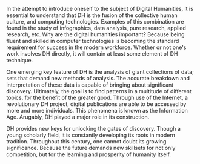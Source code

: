 In the attempt to introduce oneself to the subject of Digital Humanities, it is essential to understand that DH is the fusion of the 
collective human culture, and computing technologies. Examples of this combination are found in the study of infographics, data analysis, 
pure research, applied research, etc. Why are the digital humanities important? Because being fluent and skilled in computer technologies 
is becoming the standard requirement for success in the modern workforce. Whether or not one's work involves DH directly, it will contain 
at least some element of DH technique. 

One emerging key feature of DH is the analysis of giant collections of data; sets that demand new methods of analysis. The accurate 
breakdown and interpretation of these data is capable of bringing about significant discovery. Ultimately, the goal is to find patterns 
in a multitude of different topics, for the benefit of the greater good. Through use of the Internet, a revolutionary DH project, digital 
publications are able to be accessed by more and more individuals. This phenomena is known as the Information Age. Arugably, DH played 
a major role in its construction.

DH provides new keys for unlocking the gates of discovery. Though a young scholarly field, it is constantly developing its roots in 
modern tradition. Throughout this century, one cannot doubt its growing significance. Because the future demands new skillsets for not
only competition, but for the learning and prosperity of humanity itself.
